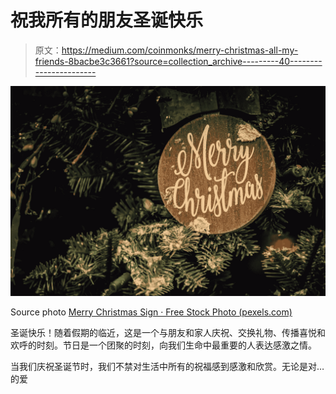 # 祝我所有的朋友圣诞快乐

> 原文：<https://medium.com/coinmonks/merry-christmas-all-my-friends-8bacbe3c3661?source=collection_archive---------40----------------------->

![](img/9cf69b79eabc2588deaa2c0c20aeb26a.png)

Source photo [Merry Christmas Sign · Free Stock Photo (pexels.com)](https://www.pexels.com/photo/merry-christmas-sign-1656564/)

圣诞快乐！随着假期的临近，这是一个与朋友和家人庆祝、交换礼物、传播喜悦和欢呼的时刻。节日是一个团聚的时刻，向我们生命中最重要的人表达感激之情。

当我们庆祝圣诞节时，我们不禁对生活中所有的祝福感到感激和欣赏。无论是对…的爱